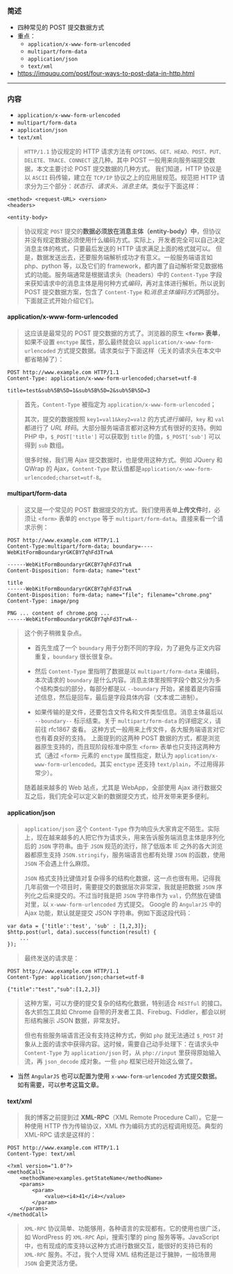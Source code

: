 ### 简述
* 四种常见的 POST 提交数据方式
* 重点： 
    * `application/x-www-form-urlencoded`
    * `multipart/form-data`
    * `application/json`
    * `text/xml`
* https://imququ.com/post/four-ways-to-post-data-in-http.html
***



### 内容
* `application/x-www-form-urlencoded`
* `multipart/form-data`
* `application/json`
* `text/xml`


> `HTTP/1.1` 协议规定的 HTTP 请求方法有 `OPTIONS、GET、HEAD、POST、PUT、DELETE、TRACE、CONNECT` 这几种。其中 POST 一般用来向服务端提交数据，本文主要讨论 POST 提交数据的几种方式。
我们知道，HTTP 协议是以 `ASCII` 码传输，建立在 `TCP/IP` 协议之上的应用层规范。规范把 HTTP 请求分为三个部分：*状态行、请求头、消息主体*。类似于下面这样：
```
<method> <request-URL> <version>
<headers>

<entity-body>
```
> 协议规定 `POST` 提交的**数据必须放在消息主体（entity-body）中**，但协议并没有规定数据必须使用什么编码方式。实际上，开发者完全可以自己决定消息主体的格式，只要最后发送的 HTTP 请求满足上面的格式就可以。
> 但是，数据发送出去，还要服务端解析成功才有意义。一般服务端语言如 php、python 等，以及它们的 framework，都内置了自动解析常见数据格式的功能。服务端通常是根据请求头（headers）中的 `Content-Type` 字段来获知请求中的消息主体是用何种方式*编码*，再对主体进行解析。所以说到 POST 提交数据方案，包含了 `Content-Type` 和*消息主体编码方式*两部分。下面就正式开始介绍它们。
>


#### application/x-www-form-urlencoded
> 这应该是最常见的 POST 提交数据的方式了。浏览器的原生 **`<form>` 表单**，如果不设置 `enctype` 属性，那么最终就会以 `application/x-www-form-urlencoded` 方式提交数据。请求类似于下面这样（无关的请求头在本文中都省略掉了）：
```
POST http://www.example.com HTTP/1.1
Content-Type: application/x-www-form-urlencoded;charset=utf-8

title=test&sub%5B%5D=1&sub%5B%5D=2&sub%5B%5D=3
```
> 首先，`Content-Type` 被指定为 `application/x-www-form-urlencoded`；
>
> 其次，提交的数据按照 `key1=val1&key2=val2` 的方式*进行编码*，`key` 和 `val` 都进行了 *URL 转码*。大部分服务端语言都对这种方式有很好的支持。例如 PHP 中，`$_POST['title']` 可以获取到 `title` 的值，`$_POST['sub']` 可以得到 `sub` 数组。
>
> 很多时候，我们用 Ajax 提交数据时，也是使用这种方式。例如 JQuery 和 QWrap 的 Ajax，`Content-Type` 默认值都是`application/x-www-form-urlencoded;charset=utf-8`。


#### multipart/form-data
> 这又是一个常见的 POST 数据提交的方式。我们使用表单**上传文件**时，必须让 `<form>` 表单的 `enctype` 等于 `multipart/form-data`。直接来看一个请求示例：
```
POST http://www.example.com HTTP/1.1
Content-Type:multipart/form-data; boundary=----WebKitFormBoundaryrGKCBY7qhFd3TrwA

------WebKitFormBoundaryrGKCBY7qhFd3TrwA
Content-Disposition: form-data; name="text"

title
------WebKitFormBoundaryrGKCBY7qhFd3TrwA
Content-Disposition: form-data; name="file"; filename="chrome.png"
Content-Type: image/png

PNG ... content of chrome.png ...
------WebKitFormBoundaryrGKCBY7qhFd3TrwA--
```
> 这个例子稍微复杂点。
> * 首先生成了一个 `boundary` 用于分割不同的字段，为了避免与正文内容重复，`boundary` 很长很复杂。
>
> * 然后 `Content-Type` 里指明了数据是以 `multipart/form-data` 来编码，本次请求的 `boundary` 是什么内容。消息主体里按照字段个数又分为多个结构类似的部分，每部分都是以 `--boundary` 开始，紧接着是内容描述信息，然后是回车，最后是字段具体内容（文本或二进制）。
>
> * 如果传输的是文件，还要包含文件名和文件类型信息。消息主体最后以 `--boundary--` 标示结束。关于 `multipart/form-data` 的详细定义，请前往 rfc1867 查看。
> 这种方式一般用来上传文件，各大服务端语言对它也有着良好的支持。
> 上面提到的这两种 POST 数据的方式，都是浏览器原生支持的，而且现阶段标准中原生 `<form>` 表单也只支持这两种方式（通过 `<form>` 元素的 `enctype` 属性指定，默认为 `application/x-www-form-urlencoded`。其实 `enctype` 还支持 `text/plain`，不过用得非常少）。
>
>随着越来越多的 Web 站点，尤其是 WebApp，全部使用 Ajax 进行数据交互之后，我们完全可以定义新的数据提交方式，给开发带来更多便利。
>


#### application/json
> `application/json` 这个 `Content-Type` 作为响应头大家肯定不陌生。实际上，现在越来越多的人把它作为请求头，用来告诉服务端消息主体是序列化后的 `JSON` 字符串。由于 `JSON` 规范的流行，除了低版本 IE 之外的各大浏览器都原生支持 `JSON.stringify`，服务端语言也都有处理 `JSON` 的函数，使用 `JSON` 不会遇上什么麻烦。
>
> `JSON` 格式支持比键值对复杂得多的结构化数据，这一点也很有用。记得我几年前做一个项目时，需要提交的数据层次非常深，我就是把数据 `JSON` 序列化之后来提交的。不过当时我是把 `JSON` 字符串作为 `val`，仍然放在键值对里，以 `x-www-form-urlencoded` 方式提交。
Google 的 `AngularJS` 中的 Ajax 功能，默认就是提交 JSON 字符串。例如下面这段代码：
```
var data = {'title':'test', 'sub' : [1,2,3]};
$http.post(url, data).success(function(result) {
    ...
});
```
> 最终发送的请求是：
```
POST http://www.example.com HTTP/1.1 
Content-Type: application/json;charset=utf-8

{"title":"test","sub":[1,2,3]}
```
> 这种方案，可以方便的提交复杂的结构化数据，特别适合 `RESTful` 的接口。各大抓包工具如 Chrome 自带的开发者工具、Firebug、Fiddler，都会以树形结构展示 JSON 数据，非常友好。
>
> 但也有些服务端语言还没有支持这种方式，例如 `php` 就无法通过 `$_POST` 对象从上面的请求中获得内容。这时候，需要自己动手处理下：在请求头中 `Content-Type` 为 `application/json` 时，从 `php://input` 里获得原始输入流，再 `json_decode` 成对象。一些 `php` 框架已经开始这么做了。
* 当然 `AngularJS` 也可以配置为使用 `x-www-form-urlencoded` 方式提交数据。如有需要，可以参考这篇文章。


#### text/xml
> 我的博客之前提到过 **XML-RPC**（XML Remote Procedure Call）。它是一种使用 HTTP 作为传输协议，XML 作为编码方式的远程调用规范。典型的 XML-RPC 请求是这样的：
```
POST http://www.example.com HTTP/1.1 
Content-Type: text/xml

<?xml version="1.0"?>
<methodCall>
    <methodName>examples.getStateName</methodName>
    <params>
        <param>
            <value><i4>41</i4></value>
        </param>
    </params>
</methodCall>
```
> `XML-RPC` 协议简单、功能够用，各种语言的实现都有。它的使用也很广泛，如 WordPress 的 `XML-RPC` Api，搜索引擎的 ping 服务等等。JavaScript 中，也有现成的库支持以这种方式进行数据交互，能很好的支持已有的 `XML-RPC` 服务。不过，我个人觉得 XML 结构还是过于臃肿，一般场景用 `JSON` 会更灵活方便。
